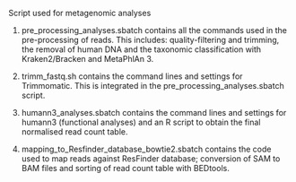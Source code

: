 Script used for metagenomic analyses

1. pre_processing_analyses.sbatch contains all the commands used in the pre-processing of reads. This includes: quality-filtering and trimming, the removal of human DNA and the taxonomic classification with Kraken2/Bracken and MetaPhlAn 3.

2. trimm_fastq.sh contains the command lines and settings for Trimmomatic. This is integrated in the pre_processing_analyses.sbatch script.

3. humann3_analyses.sbatch contains the command lines and settings for humann3 (functional analyses) and an R script to obtain the final normalised read count table.

4. mapping_to_Resfinder_database_bowtie2.sbatch contains the code used to map reads against ResFinder database; conversion of SAM to BAM files and sorting of read count table with BEDtools.
